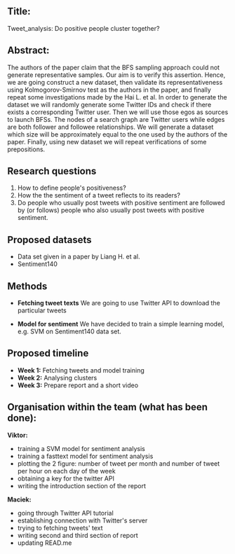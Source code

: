 ## Title:
Tweet_analysis: Do positive people cluster together?

## Abstract: 
The authors of the paper claim that the BFS sampling approach could not generate representative samples. Our aim is to verify this assertion. Hence, we are going construct a new dataset, then validate its representativeness using Kolmogorov-Smirnov test as the authors in the paper, and finally repeat some investigations made by the Hai L. et al. In order to generate the dataset we will randomly generate some Twitter IDs and check if there exists a corresponding Twitter user. Then we will use those egos as sources to launch BFSs. The nodes of a search graph are Twitter users while edges are both follower and followee relationships. We will generate a dataset which size will be approximately equal to the one used by the authors of the paper. Finally, using new dataset we will repeat verifications of some prepositions. 

## Research questions
1. How to define people's positiveness?
2. How the the sentiment of a tweet reflects to its readers?
3. Do people who usually post tweets with positive sentiment are followed by (or follows) people who also usually post tweets with positive sentiment.

## Proposed datasets
- Data set given in a paper by Liang H. et al.
- Sentiment140

## Methods
- **Fetching tweet texts** We are going to use Twitter API to download the particular tweets

- **Model for sentiment** We have decided to train a simple learning model, e.g. SVM on Sentiment140 data set.

## Proposed timeline
- **Week 1:** Fetching tweets and model training
- **Week 2:** Analysing clusters
- **Week 3:** Prepare report and a short video

## Organisation within the team (what has been done):
**Viktor:**
- training a SVM model for sentiment analysis 
- training a fasttext model for sentiment analysis
- plotting the 2 figure: number of tweet per month and number of tweet per hour on each day of the week
- obtaining a key for the twitter API
- writing the introduction section of the report

**Maciek:**
- going through Twitter API tutorial
- establishing connection with Twitter's server
- trying to fetching tweets' text
- writing second and third section of report
- updating READ.me  